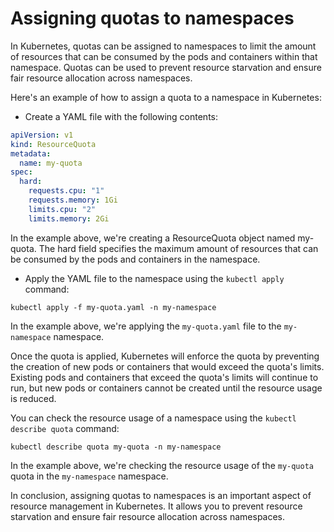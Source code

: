 # Assigning quotas to namespaces
In Kubernetes, quotas can be assigned to namespaces to limit the amount of resources that can be consumed by the pods and containers within that namespace. Quotas can be used to prevent resource starvation and ensure fair resource allocation across namespaces.

Here's an example of how to assign a quota to a namespace in Kubernetes:

* Create a YAML file with the following contents:
```yaml
apiVersion: v1
kind: ResourceQuota
metadata:
  name: my-quota
spec:
  hard:
    requests.cpu: "1"
    requests.memory: 1Gi
    limits.cpu: "2"
    limits.memory: 2Gi
```
In the example above, we're creating a ResourceQuota object named my-quota. The hard field specifies the maximum amount of resources that can be consumed by the pods and containers in the namespace.

* Apply the YAML file to the namespace using the `kubectl apply` command:
```
kubectl apply -f my-quota.yaml -n my-namespace
```
In the example above, we're applying the `my-quota.yaml` file to the `my-namespace` namespace.

Once the quota is applied, Kubernetes will enforce the quota by preventing the creation of new pods or containers that would exceed the quota's limits. Existing pods and containers that exceed the quota's limits will continue to run, but new pods or containers cannot be created until the resource usage is reduced.

You can check the resource usage of a namespace using the `kubectl describe quota` command:

```
kubectl describe quota my-quota -n my-namespace
```
In the example above, we're checking the resource usage of the `my-quota` quota in the `my-namespace` namespace.

In conclusion, assigning quotas to namespaces is an important aspect of resource management in Kubernetes. It allows you to prevent resource starvation and ensure fair resource allocation across namespaces.